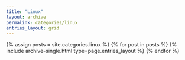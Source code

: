```yaml
---
title: "Linux"
layout: archive
permalink: categories/linux
entries_layout: grid
---
```


{% assign posts = site.categories.linux %}
{% for post in posts %} {% include archive-single.html type=page.entries_layout %} {% endfor %}
